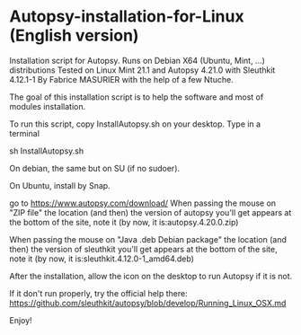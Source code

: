# Autopsy-installation-for-Linux (English version)
Installation script for Autopsy.
Runs on Debian X64 (Ubuntu, Mint, ...) distributions
Tested on Linux Mint 21.1 and Autopsy 4.21.0 with Sleuthkit 4.12.1-1
By Fabrice MASURIER with the help of a few Ntuche.

The goal of this installation script is to help the software and most of modules installation.

To run this script,
copy InstallAutopsy.sh on your desktop.
Type in a terminal

sh InstallAutopsy.sh 

On debian, the same but on SU (if no sudoer).

On Ubuntu, install by Snap.

go to https://www.autopsy.com/download/ 
When passing the mouse on "ZIP file" the location (and then) the version of autopsy you'll get appears at the bottom of the site, note it (by now, it is:autopsy.4.20.0.zip)

When passing the mouse on "Java .deb Debian package" the location (and then) the version of sleuthkit you'll get appears at the bottom of the site, note it (by now, it is:sleuthkit.4.12.0-1_amd64.deb)

After the installation, allow the icon on the desktop to run Autopsy if it is not.

If it don't run properly, try the official help there: 
https://github.com/sleuthkit/autopsy/blob/develop/Running_Linux_OSX.md

Enjoy!
